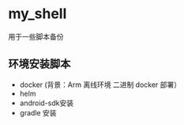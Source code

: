 # my_shell
用于一些脚本备份

## 环境安装脚本

- docker (背景：Arm 离线环境 二进制 docker 部署）
- helm
- android-sdk安装
- gradle 安装


